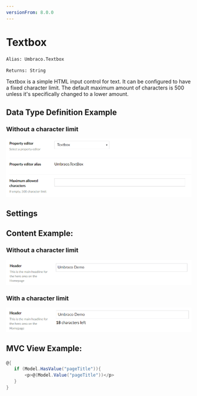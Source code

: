 ```yaml
---
versionFrom: 8.0.0
---
```


# Textbox

`Alias: Umbraco.Textbox`

`Returns: String`

Textbox is a simple HTML input control for text. It can be configured to have a fixed character limit. The default maximum amount of characters is 500 unless it's specifically changed to a lower amount.

## Data Type Definition Example

### Without a character limit

![Textbox Data Type Definition](images/Textbox-Setup-v8.png)

## Settings

## Content Example:

### Without a character limit

![Textbox Content Example](images/Textbox-Content-v8.png)

### With a character limit

![Textbox Content Example Without a Character Limit](images/Textbox-Content-Limit-v8.png)

## MVC View Example:

```csharp
@{
   if (Model.HasValue("pageTitle")){
       <p>@(Model.Value("pageTitle"))</p>
   }
}
```

